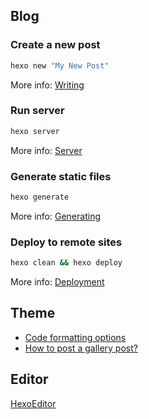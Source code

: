 ## Blog

### Create a new post

``` bash
hexo new "My New Post"
```

More info: [Writing](https://hexo.io/docs/writing.html)

### Run server

``` bash
hexo server
```

More info: [Server](https://hexo.io/docs/server.html)

### Generate static files

``` bash
hexo generate
```

More info: [Generating](https://hexo.io/docs/generating.html)

### Deploy to remote sites

``` bash
hexo clean && hexo deploy
```

More info: [Deployment](https://hexo.io/docs/deployment.html)

## Theme

- [Code formatting options](https://github.com/hexojs/hexo-theme-unit-test/blob/master/source/_posts/tag-plugins.md)
- [How to post a gallery post?](https://github.com/hexojs/hexo-theme-unit-test/blob/master/source/_posts/gallery-post.md)

## Editor

[HexoEditor](https://github.com/zhuzhuyule/HexoEditor)
